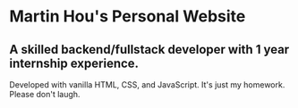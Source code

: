 # Martin Hou's Personal Website

## A skilled backend/fullstack developer with 1 year internship experience.

Developed with vanilla HTML, CSS, and JavaScript. It's just my homework. Please don't laugh.